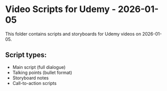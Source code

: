 # Video Scripts for Udemy - 2026-01-05

This folder contains scripts and storyboards for Udemy videos on 2026-01-05.

## Script types:
- Main script (full dialogue)
- Talking points (bullet format)
- Storyboard notes
- Call-to-action scripts
